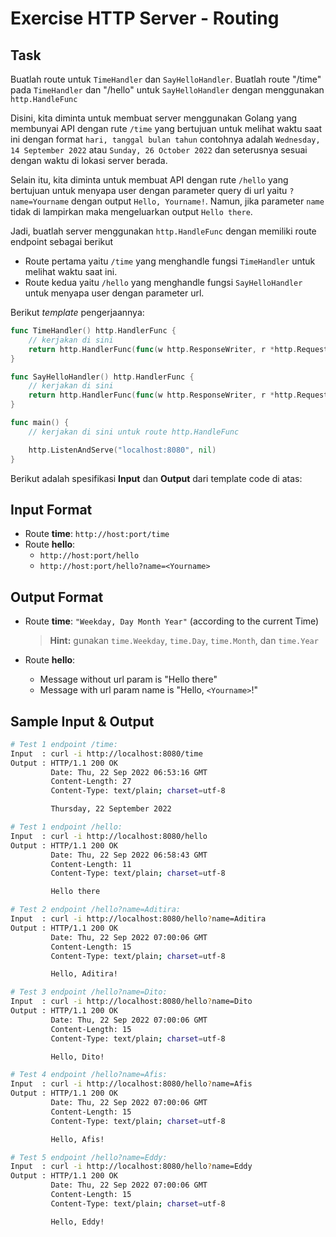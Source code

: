 # Exercise HTTP Server - Routing

## Task

Buatlah route untuk `TimeHandler` dan `SayHelloHandler`. Buatlah route "/time" pada `TimeHandler` dan "/hello" untuk `SayHelloHandler` dengan menggunakan `http.HandleFunc`

Disini, kita diminta untuk membuat server menggunakan Golang yang membunyai API dengan rute `/time` yang bertujuan untuk melihat waktu saat ini dengan format `hari, tanggal bulan tahun` contohnya adalah `Wednesday, 14 September 2022` atau `Sunday, 26 October 2022` dan seterusnya sesuai dengan waktu di lokasi server berada.

Selain itu, kita diminta untuk membuat API dengan rute `/hello` yang bertujuan untuk menyapa user dengan parameter query di url yaitu `?name=Yourname` dengan output `Hello, Yourname!`. Namun, jika parameter `name` tidak di lampirkan maka mengeluarkan output `Hello there`.

Jadi, buatlah server menggunakan `http.HandleFunc` dengan memiliki route endpoint sebagai berikut

- Route pertama yaitu `/time` yang menghandle fungsi `TimeHandler` untuk melihat waktu saat ini.
- Route kedua yaitu `/hello` yang menghandle fungsi `SayHelloHandler` untuk menyapa user dengan parameter url.

Berikut _template_ pengerjaannya:

```go
func TimeHandler() http.HandlerFunc {
    // kerjakan di sini
    return http.HandlerFunc(func(w http.ResponseWriter, r *http.Request) {}) // TODO: replace this
}

func SayHelloHandler() http.HandlerFunc {  
    // kerjakan di sini
    return http.HandlerFunc(func(w http.ResponseWriter, r *http.Request) {}) // TODO: replace this
}

func main() {
    // kerjakan di sini untuk route http.HandleFunc

    http.ListenAndServe("localhost:8080", nil)
}
```

Berikut adalah spesifikasi **Input** dan **Output** dari template code di atas:

## Input Format

- Route **time**: `http://host:port/time`
- Route **hello**:
  - `http://host:port/hello`
  - `http://host:port/hello?name=<Yourname>`

## Output Format

- Route **time**: `"Weekday, Day Month Year"` (according to the current Time)
  > **Hint:** gunakan `time.Weekday`, `time.Day`, `time.Month`, dan `time.Year`

- Route **hello**:
  - Message without url param is "Hello there"
  - Message with url param name is "Hello, `<Yourname>`!"

## Sample Input & Output

```bash
# Test 1 endpoint /time:
Input  : curl -i http://localhost:8080/time
Output : HTTP/1.1 200 OK
         Date: Thu, 22 Sep 2022 06:53:16 GMT
         Content-Length: 27
         Content-Type: text/plain; charset=utf-8

         Thursday, 22 September 2022

# Test 1 endpoint /hello:
Input  : curl -i http://localhost:8080/hello
Output : HTTP/1.1 200 OK
         Date: Thu, 22 Sep 2022 06:58:43 GMT
         Content-Length: 11
         Content-Type: text/plain; charset=utf-8

         Hello there

# Test 2 endpoint /hello?name=Aditira:
Input  : curl -i http://localhost:8080/hello?name=Aditira
Output : HTTP/1.1 200 OK
         Date: Thu, 22 Sep 2022 07:00:06 GMT
         Content-Length: 15
         Content-Type: text/plain; charset=utf-8

         Hello, Aditira!

# Test 3 endpoint /hello?name=Dito:
Input  : curl -i http://localhost:8080/hello?name=Dito
Output : HTTP/1.1 200 OK
         Date: Thu, 22 Sep 2022 07:00:06 GMT
         Content-Length: 15
         Content-Type: text/plain; charset=utf-8

         Hello, Dito!

# Test 4 endpoint /hello?name=Afis:
Input  : curl -i http://localhost:8080/hello?name=Afis
Output : HTTP/1.1 200 OK
         Date: Thu, 22 Sep 2022 07:00:06 GMT
         Content-Length: 15
         Content-Type: text/plain; charset=utf-8

         Hello, Afis!

# Test 5 endpoint /hello?name=Eddy:
Input  : curl -i http://localhost:8080/hello?name=Eddy
Output : HTTP/1.1 200 OK
         Date: Thu, 22 Sep 2022 07:00:06 GMT
         Content-Length: 15
         Content-Type: text/plain; charset=utf-8

         Hello, Eddy!
```

